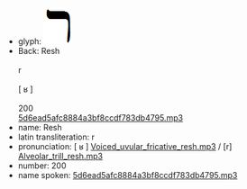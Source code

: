 - glyph: ![9bdf89191d48b2fb4960eaea427539bb.png](./12.png)
- Back: Resh<br /><br />r<br /><br />[ ʁ ]<br /><br />200<br />[5d6ead5afc8884a3bf8ccdf783db4795.mp3](./68.mp3)
- name: Resh<br />
- latin transliteration: r<br />
- pronunciation: [ ʁ ] [Voiced_uvular_fricative_resh.mp3](./75.mp3) / [r] [Alveolar_trill_resh.mp3](./46.mp3)
- number: 200<br />
- name spoken: [5d6ead5afc8884a3bf8ccdf783db4795.mp3](./68.mp3)